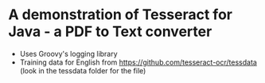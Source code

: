 # A demonstration of Tesseract for Java - a PDF to Text converter
* Uses Groovy's logging library 
* Training data for English from https://github.com/tesseract-ocr/tessdata (look in the tessdata folder for the file) 

